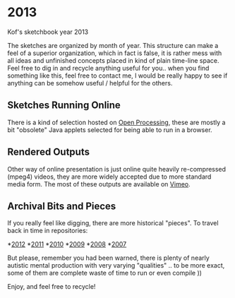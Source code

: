 2013
====

Kof's sketchbook year 2013

The sketches are organized by month of year. This structure can make a feel of a superior organization, which in fact is false, it is rather mess with all ideas and unfinished concepts placed in kind of plain time-line space. Feel free to dig in and recycle anything useful for you.. when you find something like this, feel free to contact me, I would be really happy to see if anything can be somehow useful / helpful for the others.

Sketches Running Online
-----------------------

There is a kind of selection hosted on [Open Processing](http://www.openprocessing.org/user/3942), these are mostly a bit "obsolete" Java applets selected for being able to run in a browser.

Rendered Outputs
----------------

Other way of online presentation is just online quite heavily re-compressed (mpeg4) videos, they are more widely accepted due to more standard media form. The most of these outputs are available on [Vimeo](https://vimeo.com/kof/videos).

Archival Bits and Pieces
------------------------

If you really feel like digging, there are more historical "pieces". To travel back in time in repositories:

*[2012](https://github.com/K0F/2012)
*[2011](https://github.com/K0F/2011)
*[2010](https://github.com/K0F/2010)
*[2009](https://github.com/K0F/2009)
*[2008](https://github.com/K0F/2008)
*[2007](https://github.com/K0F/2007)

But please, remember you had been warned, there is plenty of nearly autistic mental production with very varying "qualities" .. to be more exact, some of them are complete waste of time to run or even compile ))


Enjoy, and feel free to recycle!
